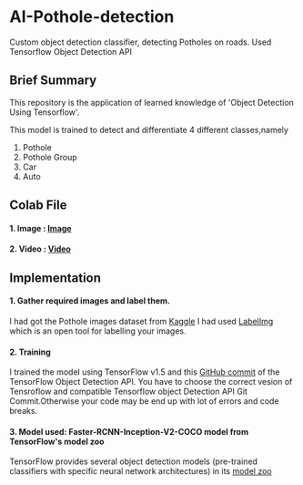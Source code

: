 # AI-Pothole-detection

Custom object detection classifier, detecting Potholes on roads. Used Tensorflow Object Detection API

## Brief Summary

This repository is the application of learned knowledge of 'Object Detection Using Tensorflow'.

This model is trained to detect and differentiate 4 different classes,namely

1. Pothole
2. Pothole Group
3. Car
4. Auto

## Colab File

#### 1. Image : [Image](<https://colab.research.google.com/github/arihant-jain-09/AI-pothole-detection/blob/arihant/AI_pothole_detection(Image).ipynb>)

#### 2. Video : [Video](<https://colab.research.google.com/github/arihant-jain-09/AI-pothole-detection/blob/arihant/AI_pothole_detection(Video).ipynb>)

## Implementation

#### 1. Gather required images and label them.

I had got the Pothole images dataset from [Kaggle](https://www.kaggle.com/sachinpatel21/starter-code-to-view-dataset-images/data)
I had used [LabelImg](https://github.com/tzutalin/labelImg) which is an open tool for labelling your images.

#### 2. Training

I trained the model using TensorFlow v1.5 and this [GitHub commit](https://github.com/tensorflow/models/tree/079d67d9a0b3407e8d074a200780f3835413ef99) of the TensorFlow Object Detection API.
You have to choose the correct vesion of Tensroflow and compatible Tensorflow object Detection API Git Commit.Otherwise your code may be end up with lot of errors and code breaks.

#### 3. Model used: Faster-RCNN-Inception-V2-COCO model from TensorFlow's model zoo

TensorFlow provides several object detection models (pre-trained classifiers with specific neural network architectures) in its [model zoo](https://github.com/tensorflow/models/blob/master/research/object_detection/g3doc/detection_model_zoo.md)
